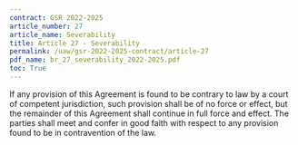 ```yaml
---
contract: GSR 2022-2025
article_number: 27
article_name: Severability 
title: Article 27 - Severability 
permalink: /uaw/gsr-2022-2025-contract/article-27
pdf_name: br_27_severability_2022-2025.pdf
toc: True
---
```



If any provision of this Agreement is found to be contrary to law by a court of competent jurisdiction, such provision shall be of no force or effect, but the remainder of this Agreement shall continue in full force and effect. The parties shall meet and confer in good faith with respect to any provision found to be in contravention of the law.

